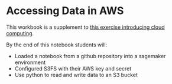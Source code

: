 # Accessing Data in AWS

This workbook is a supplement to [this exercise introducing cloud computing](https://github.com/learn-co-curriculum/dsc-cloud-computing-intro). 

By the end of this notebook students will:
- Loaded a notebook from a github repository into a sagemaker environment 
- Configured S3FS with their AWS key and secret
- Use python to read and write data to an S3 bucket

